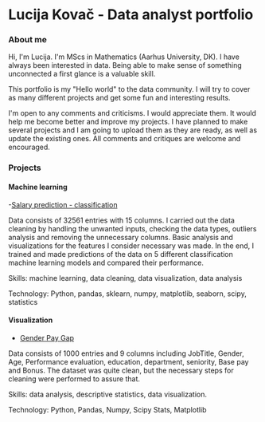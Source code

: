# Lucija Kovač - Data analyst portfolio
### About me
Hi, I'm Lucija. I'm MScs in Mathematics (Aarhus University, DK). I have always been interested in data. Being able to make sense of something unconnected a first glance is a valuable skill.

This portfolio is my "Hello world" to the data community. I will try to cover as many different projects and get some fun and interesting results.

I'm open to any comments and criticisms. I would appreciate them. It would help me become better and improve my projects. I have planned to make several projects and I am going to upload them as they are ready, as well as update the existing ones. All comments and critiques are welcome and encouraged.

### Projects

#### Machine learning
-[Salary prediction - classification](https://github.com/luctuc8/data-analysis-portfolio/blob/main/Salary%20prediction%20-%20classification.ipynb)

Data consists of 32561 entries with 15 columns. I carried out the data cleaning by handling the unwanted inputs, checking the data types, outliers analysis and removing the unnecessary columns. Basic analysis and visualizations for the features I consider necessary was made.
In the end, I trained and made predictions of the data on 5 different classification machine learning models and compared their performance.

Skills: machine learning, data cleaning, data visualization, data analysis

Technology: Python, pandas, sklearn, numpy, matplotlib, seaborn, scipy, statistics

#### Visualization
- [Gender Pay Gap](https://github.com/luctuc8/data-analysis-portfolio/blob/main/Gender%20gap%20pay.ipynb)

Data consists of 1000 entries and 9 columns including JobTitle, Gender, Age, Performance evaluation, education, department, seniority, Base pay and Bonus.
The dataset was quite clean, but the necessary steps for cleaning were performed to assure that.

Skills: data analysis, descriptive statistics, data visualization.

Technology: Python, Pandas, Numpy, Scipy Stats, Matplotlib

